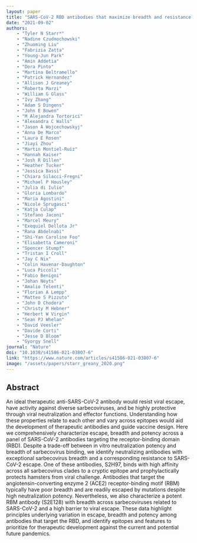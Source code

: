 ```yaml
---
layout: paper
title: "SARS-CoV-2 RBD antibodies that maximize breadth and resistance to escape"
date: "2021-09-02"
authors: 
    - "Tyler N Starr*"
    - "Nadine Czudnochowski"
    - "Zhuoming Liu"
    - "Fabrizia Zatta"
    - "Young-Jun Park"
    - "Amin Addetia"
    - "Dora Pinto"
    - "Martina Beltramello"
    - "Patrick Hernandez"
    - "Allison J Greaney"
    - "Roberta Marzi"
    - "William G Glass"
    - "Ivy Zhang"
    - "Adam S Dingens"
    - "John E Bowen"
    - "M Alejandra Tortorici"
    - "Alexandra C Walls"
    - "Jason A Wojcechowskyj"
    - "Anna De Marco"
    - "Laura E Rosen"
    - "Jiayi Zhou"
    - "Martin Montiel-Ruiz"
    - "Hannah Kaiser"
    - "Josh R Dillen"
    - "Heather Tucker"
    - "Jessica Bassi"
    - "Chiara Silacci-Fregni"
    - "Michael P Housley"
    - "Julia di Iulio"
    - "Gloria Lombardo"
    - "Maria Agostini"
    - "Nicole Sprugasci"
    - "Katja Culap"
    - "Stefano Jaconi"
    - "Marcel Meury"
    - "Exequiel Dellota Jr"
    - "Rana Abdelnabi"
    - "Shi-Yan Caroline Foo"
    - "Elisabetta Cameroni"
    - "Spencer Stumpf"
    - "Tristan I Croll"
    - "Jay C Nix"
    - "Colin Havenar-Daughton"
    - "Luca Piccoli"
    - "Fabio Benigni"
    - "Johan Neyts"
    - "Amalio Telenti"
    - "Florian A Lempp"
    - "Matteo S Pizzuto"
    - "John D Chodera"
    - "Christy M Hebner"
    - "Herbert W Virgin"
    - "Sean PJ Whelan"
    - "David Veesler"
    - "Davide Corti"
    - "Jesse D Bloom"
    - "Gyorgy Snell"
journal: "Nature"
doi: "10.1038/s41586-021-03807-6"
link: "https://www.nature.com/articles/s41586-021-03807-6"
image: "/assets/papers/starr_greany_2020.png"
---
```


## Abstract

An ideal therapeutic anti-SARS-CoV-2 antibody would resist viral escape, have activity against diverse sarbecoviruses, and be highly protective through viral neutralization and effector functions. Understanding how these properties relate to each other and vary across epitopes would aid the development of therapeutic antibodies and guide vaccine design. Here we comprehensively characterize escape, breadth and potency across a panel of SARS-CoV-2 antibodies targeting the receptor-binding domain (RBD). Despite a trade-off between in vitro neutralization potency and breadth of sarbecovirus binding, we identify neutralizing antibodies with exceptional sarbecovirus breadth and a corresponding resistance to SARS-CoV-2 escape. One of these antibodies, S2H97, binds with high affinity across all sarbecovirus clades to a cryptic epitope and prophylactically protects hamsters from viral challenge. Antibodies that target the angiotensin-converting enzyme 2 (ACE2) receptor-binding motif (RBM) typically have poor breadth and are readily escaped by mutations despite high neutralization potency. Nevertheless, we also characterize a potent RBM antibody (S2E128) with breadth across sarbecoviruses related to SARS-CoV-2 and a high barrier to viral escape. These data highlight principles underlying variation in escape, breadth and potency among antibodies that target the RBD, and identify epitopes and features to prioritize for therapeutic development against the current and potential future pandemics.
